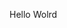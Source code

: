Hello Wolrd
























































































































































































































































































































































































































































































































































































































































































































































































































































































































































































































































































































































































